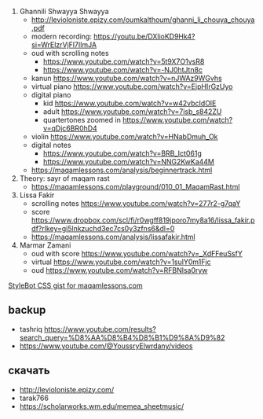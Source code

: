 
1. Ghannili Shwayya Shwayya
   - http://levioloniste.epizy.com/oumkalthoum/ghanni_li_chouya_chouya.pdf
   - modern recording: https://youtu.be/DXlioKD9Hk4?si=WrElzrVjFl7IlmJA
   - oud with scrolling notes
      - https://www.youtube.com/watch?v=5t9X7O1vsR8
      - https://www.youtube.com/watch?v=-NJ0htJtn8c
   - kanun https://www.youtube.com/watch?v=nJWAz9WGvhs
   - virtual piano https://www.youtube.com/watch?v=EjpHIrGzUyo
   - digital piano
      - kid https://www.youtube.com/watch?v=w42vbcIdOlE
      - adult https://www.youtube.com/watch?v=7isb_s842ZU
      - quartertones zoomed in https://www.youtube.com/watch?v=qDjc6BR0hD4
   - violin https://www.youtube.com/watch?v=HNabDmuh_Ok
   - digital notes
      - https://www.youtube.com/watch?v=BRB_Ict061g
      - https://www.youtube.com/watch?v=NNG2KwKa44M
   - https://maqamlessons.com/analysis/beginnertrack.html
2. Theory: sayr of maqam rast
   - https://maqamlessons.com/playground/010_01_MaqamRast.html
3. Lissa Fakir
   - scrolling notes https://www.youtube.com/watch?v=277r2-g7qaY
   - score https://www.dropbox.com/scl/fi/r0wgff819jporo7my8a16/lissa_fakir.pdf?rlkey=gi5lnkzuchd3ec7cs0y3zfns6&dl=0
   - https://maqamlessons.com/analysis/lissafakir.html
9. Marmar Zamani
   - oud with score https://www.youtube.com/watch?v=_XdFFeuSsfY
   - virtual https://www.youtube.com/watch?v=1sulY0m1Fjc
   - oud https://www.youtube.com/watch?v=RFBNlsa0ryw


[StyleBot CSS gist for maqamlessons.com](https://gist.github.com/vpavlenko/ab453e0c96087c1056e60038f30293fd)

backup
---

- tashriq https://www.youtube.com/results?search_query=%D8%AA%D8%B4%D8%B1%D9%8A%D9%82
- https://www.youtube.com/@YoussryElwrdany/videos

скачать
---
- http://levioloniste.epizy.com/
- tarak766
- https://scholarworks.wm.edu/memea_sheetmusic/
